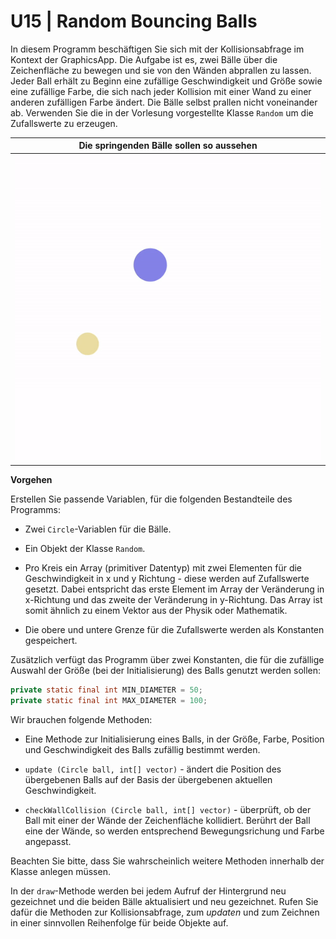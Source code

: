 # U15 | Random Bouncing Balls

In diesem Programm beschäftigen Sie sich mit der Kollisionsabfrage im Kontext der GraphicsApp.
Die Aufgabe ist es, zwei Bälle über die Zeichenfläche zu bewegen und sie von den Wänden abprallen zu lassen. Jeder Ball erhält zu Beginn eine zufällige Geschwindigkeit und Größe sowie eine zufällige Farbe, die sich nach jeder Kollision mit einer Wand zu einer anderen zufälligen Farbe ändert. Die Bälle selbst prallen nicht voneinander ab. Verwenden Sie die in der Vorlesung vorgestellte Klasse `Random` um die Zufallswerte zu erzeugen.

| Die springenden Bälle sollen so aussehen |
|:------:|
| ![image](./docs/bouncing_balls.gif)  |

**Vorgehen**

Erstellen Sie passende Variablen, für die folgenden Bestandteile des Programms:

-   Zwei `Circle`-Variablen für die Bälle.

-   Ein Objekt der Klasse `Random`.

-   Pro Kreis ein Array (primitiver Datentyp) mit zwei Elementen für die Geschwindigkeit in x und y Richtung - diese werden auf Zufallswerte gesetzt. Dabei entspricht das erste Element im Array der Veränderung in x-Richtung und das zweite der Veränderung in y-Richtung. Das Array ist somit ähnlich zu einem Vektor aus der Physik oder Mathematik.

- Die obere und untere Grenze für die Zufallswerte werden als Konstanten gespeichert.

Zusätzlich verfügt das Programm über zwei Konstanten, die für die zufällige Auswahl der Größe (bei der Initialisierung) des Balls genutzt werden sollen:

``` java
private static final int MIN_DIAMETER = 50;
private static final int MAX_DIAMETER = 100;
```

Wir brauchen folgende Methoden:

- Eine Methode zur Initialisierung eines Balls, in der Größe, Farbe, Position und Geschwindigkeit des Balls zufällig bestimmt werden.

-   `update (Circle ball, int[] vector)` - ändert die Position des übergebenen Balls auf der Basis der übergebenen aktuellen Geschwindigkeit.

-   `checkWallCollision (Circle ball, int[] vector)` - überprüft, ob der Ball mit einer der Wände der Zeichenfläche kollidiert. Berührt der Ball eine der Wände, so werden entsprechend Bewegungsrichung und Farbe angepasst.

Beachten Sie bitte, dass Sie wahrscheinlich weitere Methoden innerhalb der Klasse anlegen müssen.

In der `draw`-Methode werden bei jedem Aufruf der Hintergrund neu gezeichnet und die beiden Bälle aktualisiert und neu gezeichnet. Rufen Sie dafür die Methoden zur Kollisionsabfrage, zum *updaten* und zum Zeichnen in einer sinnvollen Reihenfolge für beide Objekte auf.
